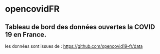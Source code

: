# opencovidFR
Tableau de bord des données ouvertes la COVID 19 en France.
---
les données sont issues de :
https://github.com/opencovid19-fr/data
